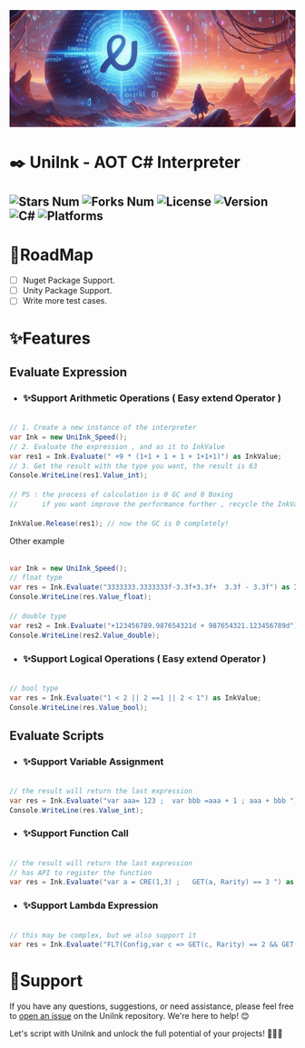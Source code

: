 ![Header](MarkDown_Assets/UniInk_ReadmeHeader.jpg)

# ✒️ UniInk - AOT C# Interpreter


![Stars Num](https://img.shields.io/github/stars/Arc-huangjingtong/UniInk-CSharpInterpreter4Unity?style=social&logo=github)
![Forks Num](https://img.shields.io/github/forks/Arc-huangjingtong/UniInk-CSharpInterpreter4Unity?style=social&logo=github)
![License  ](https://img.shields.io/badge/license-MIT-yellow)
![Version  ](https://img.shields.io/badge/version-1.0.0-green)
![C#       ](https://img.shields.io/badge/CSharp-8.0%20or%20later-blue)
![Platforms](https://img.shields.io/badge/platforms-Android%20|%20Windows%20|%20(ios)-lightgrey)
---


# 📝RoadMap

- [ ] Nuget Package Support.
- [ ] Unity Package Support.
- [ ] Write more test cases.

# ✨Features

## Evaluate Expression

- ### ✨Support Arithmetic Operations ( Easy extend Operator )

```csharp

// 1. Create a new instance of the interpreter 
var Ink = new UniInk_Speed();
// 2. Evaluate the expression , and as it to InkValue
var res1 = Ink.Evaluate(" +9 * (1+1 + 1 + 1 + 1+1+1)") as InkValue;
// 3. Get the result with the type you want, the result is 63
Console.WriteLine(res1.Value_int); 

// PS : the process of calculation is 0 GC and 0 Boxing
//      if you want improve the performance further , recycle the InkValue

InkValue.Release(res1); // now the GC is 0 completely!

```

Other example

```csharp

var Ink = new UniInk_Speed();
// float type
var res = Ink.Evaluate("3333333.3333333f-3.3f+3.3f+  3.3f - 3.3f") as InkValue;
Console.WriteLine(res.Value_float);

// double type
var res2 = Ink.Evaluate("+123456789.987654321d + 987654321.123456789d") as InkValue;
Console.WriteLine(res2.Value_double);

```


- ### ✨Support Logical Operations ( Easy extend Operator )

```csharp

// bool type
var res = Ink.Evaluate("1 < 2 || 2 ==1 || 2 < 1") as InkValue;
Console.WriteLine(res.Value_bool); 

```


## Evaluate Scripts

- ### ✨Support Variable Assignment

```csharp

// the result will return the last expression
var res = Ink.Evaluate("var aaa= 123 ;  var bbb =aaa + 1 ; aaa + bbb ") as InkValue;
Console.WriteLine(res.Value_int); 

```

- ### ✨Support Function Call

```csharp

// the result will return the last expression
// has API to register the function
var res = Ink.Evaluate("var a = CRE(1,3) ;   GET(a, Rarity) == 3 ") as InkValue;


```

- ### ✨Support Lambda Expression

```csharp

// this may be complex, but we also support it
var res = Ink.Evaluate("FLT(Config,var c => GET(c, Rarity) == 2 && GET(c, ID) == 1)") as InkValue;

```



# 💬Support

If you have any questions, suggestions, or need assistance, please feel free
to [open an issue](https://github.com/Arc-huangjingtong/UniInk-CSharpInterpreter4Unity/issues) on the UniInk repository.
We're here to help! 😊

Let's script with UniInk and unlock the full potential of your projects! 🚀💡🌟

